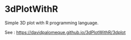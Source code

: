 # 3dPlotWithR

Simple 3D plot with R programming language.

See : https://davidpalomeque.github.io/3dPlotWithR/3dplot
